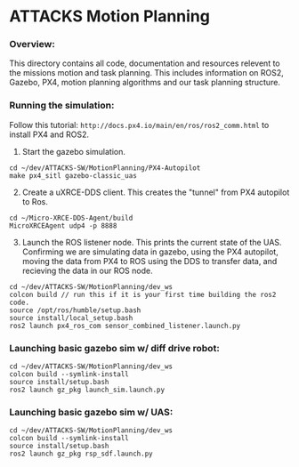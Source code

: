 # ATTACKS Motion Planning
### Overview:
This directory contains all code, documentation and resources relevent to the missions motion and task planning. This includes information on ROS2, Gazebo, PX4, motion planning algorithms and our task planning structure. 


### Running the simulation:

Follow this tutorial: `http://docs.px4.io/main/en/ros/ros2_comm.html` to install PX4 and ROS2. 

1. Start the gazebo simulation.
```
cd ~/dev/ATTACKS-SW/MotionPlanning/PX4-Autopilot
make px4_sitl gazebo-classic_uas
```

2. Create a uXRCE-DDS client. This creates the "tunnel" from PX4 autopilot to Ros. 
```
cd ~/Micro-XRCE-DDS-Agent/build
MicroXRCEAgent udp4 -p 8888
```

3. Launch the ROS listener node. This prints the current state of the UAS. Confirming we are simulating data in gazebo, using the PX4 autopilot, moving the data from PX4 to ROS using the DDS to transfer data, and recieving the data in our ROS node.
```
cd ~/dev/ATTACKS-SW/MotionPlanning/dev_ws
colcon build // run this if it is your first time building the ros2 code.
source /opt/ros/humble/setup.bash
source install/local_setup.bash
ros2 launch px4_ros_com sensor_combined_listener.launch.py
```

### Launching basic gazebo sim w/ diff drive robot:
```
cd ~/dev/ATTACKS-SW/MotionPlanning/dev_ws
colcon build --symlink-install
source install/setup.bash
ros2 launch gz_pkg launch_sim.launch.py
```

### Launching basic gazebo sim w/ UAS:
```
cd ~/dev/ATTACKS-SW/MotionPlanning/dev_ws
colcon build --symlink-install
source install/setup.bash
ros2 launch gz_pkg rsp_sdf.launch.py
```
